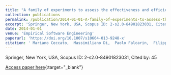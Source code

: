 ```yaml
---
title: "A family of experiments to assess the effectiveness and efficiency of source code obfuscation techniques"
collection: publications
permalink: /publication/2014-01-01-A-family-of-experiments-to-assess-the-effectiveness-and-efficiency-of-source-code-obfuscation-techniques
excerpt: 'Springer, New York, USA, Scopus ID: 2-s2.0-84901823031, Cited by: 45'
date: 2014-01-01
venue: 'Empirical Software Engineering'
paperurl: 'https://doi.org/10.1007/s10664-013-9248-x'
citation: ' Mariano Ceccato,  Massimiliano Di,  Paolo Falcarin,  Filippo Ricca,  Marco Torchiano,  Paolo Tonella, &quot;A family of experiments to assess the effectiveness and efficiency of source code obfuscation techniques.&quot; Empirical Software Engineering, 2014.'
---
```

Springer, New York, USA, Scopus ID: 2-s2.0-84901823031, Cited by: 45

[Access paper here](https://doi.org/10.1007/s10664-013-9248-x){:target="_blank"}
